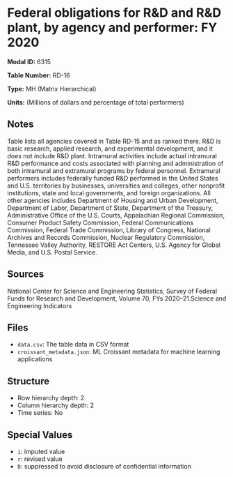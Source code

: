 # Federal obligations for R&D and R&D plant, by agency and performer: FY 2020

**Modal ID:** 6315

**Table Number:** RD-16

**Type:** MH (Matrix Hierarchical)

**Units:** (Millions of dollars and percentage of total performers)

## Notes

Table lists all agencies covered in Table RD-15 and as ranked there. R&D is basic research, applied research, and experimental development, and it does not include R&D plant. Intramural activities include actual intramural R&D performance and costs associated with planning and administration of both intramural and extramural programs by federal personnel. Extramural performers includes federally funded R&D performed in the United States and U.S. territories by businesses, universities and colleges, other nonprofit institutions, state and local governments, and foreign organizations. All other agencies includes Department of Housing and Urban Development, Department of Labor, Department of State, Department of the Treasury, Administrative Office of the U.S. Courts, Appalachian Regional Commission, Consumer Product Safety Commission, Federal Communications Commission, Federal Trade Commission, Library of Congress, National Archives and Records Commission, Nuclear Regulatory Commission, Tennessee Valley Authority, RESTORE Act Centers, U.S. Agency for Global Media, and U.S. Postal Service.

## Sources

National Center for Science and Engineering Statistics, Survey of Federal Funds for Research and Development, Volume 70, FYs 2020–21.Science and Engineering Indicators

## Files

- `data.csv`: The table data in CSV format
- `croissant_metadata.json`: ML Croissant metadata for machine learning applications

## Structure

- Row hierarchy depth: 2
- Column hierarchy depth: 2
- Time series: No

## Special Values

- `i`: imputed value
- `r`: revised value
- `D`: suppressed to avoid disclosure of confidential information
